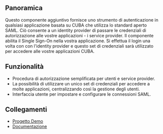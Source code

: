 ## Panoramica
Questo componente aggiuntivo fornisce uno strumento di autenticazione in qualsiasi applicazione basata su CUBA che utilizza lo standard aperto SAML. Ciò consente a un identity provider di passare le credenziali di autorizzazione alle vostre applicazioni - i service provider.
Il componente abilita il Single Sign-On nella vostra applicazione. Si effettua il login una volta con con l'identity provider e questo set di credenziali sarà utilizzato per accedere alle vostre applicazioni CUBA.

## Funzionalità
- Procedura di autorizzazione semplificata per utenti e service provider.
- La possibilità di utilizzare un unico set di credenziali per accedere a molte applicazioni, centralizzando così la gestione degli utenti.
- Interfaccia utente per impostare e configurare le connessioni SAML.

## Collegamenti
- [Progetto Demo](https://github.com/cuba-platform/saml-addon-demo)
- [Documentazione](https://github.com/cuba-platform/saml-addon/blob/master/Readme.md)
